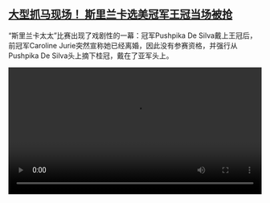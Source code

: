 <!--1617967025000-->
[大型抓马现场！ 斯里兰卡选美冠军王冠当场被抢](https://www.dw.com/zh/%E5%A4%A7%E5%9E%8B%E6%8A%93%E9%A9%AC%E7%8E%B0%E5%9C%BA%EF%BC%81%20%E6%96%AF%E9%87%8C%E5%85%B0%E5%8D%A1%E9%80%89%E7%BE%8E%E5%86%A0%E5%86%9B%E7%8E%8B%E5%86%A0%E5%BD%93%E5%9C%BA%E8%A2%AB%E6%8A%A2/a-57143740)
------

<p>“斯里兰卡太太”比赛出现了戏剧性的一幕：冠军Pushpika De Silva戴上王冠后，前冠军Caroline Jurie突然宣称她已经离婚，因此没有参赛资格，并强行从Pushpika De Silva头上摘下桂冠，戴在了亚军头上。</small></p><video src="https://tvdownloaddw-a.akamaihd.net/dwtv_video/flv/vdt_zh/2021/bchi210409_001_fa648bchi_210409_beauty_sd_sor.mp4" controls style="width:100%"></video>

